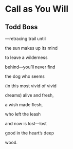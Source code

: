 # Call as You Will
## Todd Boss
—retracing
trail until

the sun makes
up its mind

to leave
a wilderness

behind—you’ll
never find

the dog
who seems

(in this most
vivid of vivid

dreams) alive
and fresh,

a wish
made flesh,

who left
the leash

and now is
lost—lost

good in the
heart’s deep

wood.
